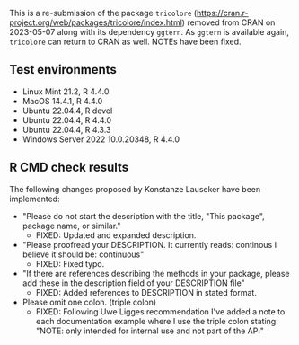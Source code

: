 This is a re-submission of the package `tricolore` (https://cran.r-project.org/web/packages/tricolore/index.html) removed from CRAN on 2023-05-07 along with its dependency `ggtern`. As `ggtern` is available again, `tricolore` can return to CRAN as well. NOTEs have been fixed.

## Test environments

* Linux Mint 21.2, R 4.4.0
* MacOS 14.4.1, R 4.4.0
* Ubuntu 22.04.4, R devel
* Ubuntu 22.04.4, R 4.4.0
* Ubuntu 22.04.4, R 4.3.3
* Windows Server 2022 10.0.20348, R 4.4.0

## R CMD check results

The following changes proposed by Konstanze Lauseker have been
implemented:

- "Please do not start the description with the title, "This package",
package name, or similar."
  - FIXED: Updated and expanded description.
- "Please proofread your DESCRIPTION. It currently reads: continous
  I believe it should be: continuous"
  - FIXED: Fixed typo.
- "If there are references describing the methods in your package, please
add these in the description field of your DESCRIPTION file"
  - FIXED: Added references to DESCRIPTION in stated format.
- Please omit one colon. (triple colon)
  - FIXED: Following Uwe Ligges recommendation I've added a note to each
  documentation example where I use the triple colon stating:
  "NOTE: only intended for internal use and not part of the API"
